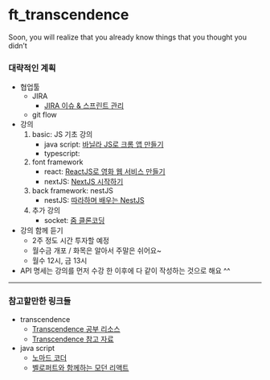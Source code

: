 # ft_transcendence
Soon, you will realize that you already know things that you thought you didn’t

### 대략적인 계획 

- 협업툴
    - JIRA
        - [JIRA 이슈 & 스프린트 관리](https://www.notion.so/JIRA-5e448278c9844037bc9728c550275e0c) 
    - git flow
- 강의
    1. basic: JS 기초 강의
        - java script: [바닐라 JS로 크롬 앱 만들기](https://nomadcoders.co/javascript-for-beginners)
        - typescript:
    2. font framework
        - react: [ReactJS로 영화 웹 서비스 만들기](https://nomadcoders.co/react-for-beginners)
        - nextJS: [NextJS 시작하기](https://nomadcoders.co/nextjs-fundamentals)
    3. back framework: nestJS
        - nestJS: [따라하며 배우는 NestJS](https://www.inflearn.com/course/%EB%94%B0%EB%9D%BC%ED%95%98%EB%8A%94-%EB%84%A4%EC%8A%A4%ED%8A%B8-%EC%A0%9C%EC%9D%B4%EC%97%90%EC%8A%A4)
    4. 추가 강의
        - socket: [줌 클론코딩](https://nomadcoders.co/noom)
- 강의 함께 듣기
    - 2주 정도 시간 투자할 예정
    - 월수금 개포 / 화목은 알아서 주말은 쉬어요~
    - 월수 12시, 금 13시
- API 명세는 강의를 먼저 수강 한 이후에 다 같이 작성하는 것으로 해요 ^^

***

### 참고할만한 링크들

- transcendence
    - [Transcendence 공부 리소스](https://lecor.tistory.com/95)
    - [Transcendence 참고 자료](https://velog.io/@cheesecookie/Transcendence-%EC%B0%B8%EA%B3%A0-%EC%9E%90%EB%A3%8C)
- java script
    - [노마드 코더](https://nomadcoders.co/)
    - [벨로퍼트와 함께하는 모던 리액트](https://react.vlpt.us/)
